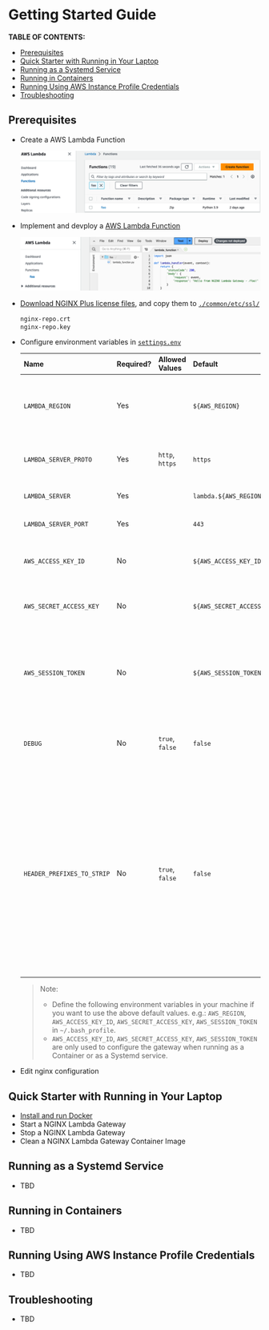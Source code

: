 # Getting Started Guide

**TABLE OF CONTENTS:**
- [Prerequisites](#prerequisites)
- [Quick Starter with Running in Your Laptop](#quick-starter-with-running-in-your-laptop)
- [Running as a Systemd Service](#running-as-a-systemd-service)
- [Running in Containers](#running-in-containers)
- [Running Using AWS Instance Profile Credentials](#running-using-aws-instance-profile-credentials)
- [Troubleshooting](#troubleshooting)

## Prerequisites
- Create a AWS Lambda Function
  
  ![](../docs/img/lambda-func-creation.png)

- Implement and devploy a [AWS Lambda Function](../examples/01-all-lambda-function-arns/lambda_functions/foo.py)

  ![](../docs/img/lambda-func-deployment.png)

- [Download NGINX Plus license files](https://www.nginx.com/free-trial-request/), and copy them to [`./common/etc/ssl/`](../common/etc/ssl/)

  ```
  nginx-repo.crt
  nginx-repo.key
  ```

- Configure environment variables in [`settings.env`](../settings.env)

  | Name                       | Required? | Allowed Values  | Default                              | Description                                   |
  |----------------------------|-----------|-----------------|--------------------------------------|-----------------------------------------------|
  | `LAMBDA_REGION`            | Yes       |                 | `${AWS_REGION}`                      | Lambda region whose servers you want to send the requests |
  | `LAMBDA_SERVER_PROTO`      | Yes       | `http`, `https` | `https`                              | Protocol to used connect to Lambda server     |
  | `LAMBDA_SERVER`            | Yes       |                 | `lambda.${AWS_REGION}.amazonaws.com` | Lambda host to connect to                     |
  | `LAMBDA_SERVER_PORT`       | Yes       |                 | `443`                                | SSL/TLS port to connect to                    |
  | `AWS_ACCESS_KEY_ID`        | No        |                 | `${AWS_ACCESS_KEY_ID}`               | AWS access key associated with an IAM account |
  | `AWS_SECRET_ACCESS_KEY`    | No        |                 | `${AWS_SECRET_ACCESS_KEY}`           | AWS secret key associated with the access key |
  | `AWS_SESSION_TOKEN`        | No        |                 | `${AWS_SESSION_TOKEN}`               | AWS session token value that is required if you are using temporary security credentials |
  | `DEBUG`                    | No        | `true`, `false` | `false`                              | Flag enabling AWS signatures debug output     |
  | `HEADER_PREFIXES_TO_STRIP` | No        | `true`, `false` | `false`                              | A list of HTTP header prefixes that exclude headers client responses. List should be specified in lower-case and a semicolon (;) should be used to as a deliminator between values. For example: `x-amz-;x-something-` |

  > Note: 
  > - Define the following environment variables in your machine if you want to use the above default values.
  >   e.g.: `AWS_REGION`, `AWS_ACCESS_KEY_ID`, `AWS_SECRET_ACCESS_KEY`, `AWS_SESSION_TOKEN` in `~/.bash_profile`.
  > - `AWS_ACCESS_KEY_ID`, `AWS_SECRET_ACCESS_KEY`, `AWS_SESSION_TOKEN` are only used to configure the gateway when running as a Container or as a Systemd service.
 

- Edit nginx configuration

## Quick Starter with Running in Your Laptop
- [Install and run Docker](https://docs.docker.com/engine/install/)
- Start a NGINX Lambda Gateway
- Stop a NGINX Lambda Gateway
- Clean a NGINX Lambda Gateway Container Image

## Running as a Systemd Service
- TBD

## Running in Containers
- TBD

## Running Using AWS Instance Profile Credentials
- TBD

## Troubleshooting
- TBD
